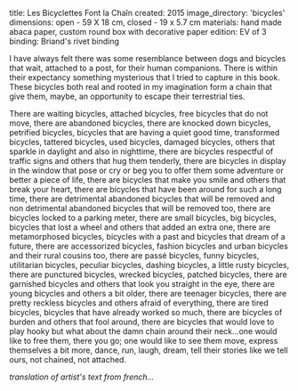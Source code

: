 title: Les Bicyclettes Font la Chaîn
created: 2015
image_directory: 'bicycles'
dimensions: open - 59 X 18 cm, closed - 19 x 5.7 cm
materials: hand made abaca paper, custom round box with decorative paper
edition: EV of 3
binding: Briand's rivet binding

I have always felt there was some resemblance between dogs and bicycles that wait, attached to a post, for their human companions. There is within their expectancy something mysterious that I tried to capture in this book. These bicycles both real and rooted in my imagination form a chain that give them, maybe, an opportunity to escape their terrestrial ties.

There are waiting bicycles, attached bicycles, free bicycles that do not move, there are abandoned bicycles, there are knocked down bicycles, petrified bicycles, bicycles that are having a quiet good time, transformed bicycles, tattered bicycles, used bicycles, damaged bicycles, others that sparkle in daylight and also in nighttime, there are bicycles respectful of traffic signs and others that hug them tenderly, there are bicycles in display in the window that pose or cry or beg you to offer them some adventure or better a piece of life, there are bicycles that make you smile and others that break your heart, there are bicycles that have been around for such a long time, there are detrimental abandoned bicycles that will be removed and non detrimental abandoned bicycles that will be removed too, there are bicycles locked to a parking meter, there are small bicycles, big bicycles, bicycles that lost a wheel and others that added an extra one, there are metamorphosed bicycles, bicycles with a past and bicycles that dream of a future, there are accessorized bicycles, fashion bicycles and urban bicycles and their rural cousins too, there are passé bicycles, funny bicycles, utilitarian bicycles, peculiar bicycles, dashing bicycles, a little rusty bicycles, there are punctured bicycles, wrecked bicycles, patched bicycles, there are garnished bicycles and others that look you straight in the eye, there are young bicycles and others a bit older, there are teenager bicycles, there are pretty reckless bicycles and others afraid of everything, there are tired bicycles, bicycles that have already worked so much, there are bicycles of burden and others that fool around, there are bicycles that would love to play hooky but what about the damn chain around their neck…one would like to free them, there you go; one would like to see them move, express themselves a bit more, dance, run, laugh, dream, tell their stories like we tell ours, not chained, not attached. 

*translation of artist's text from french...*
